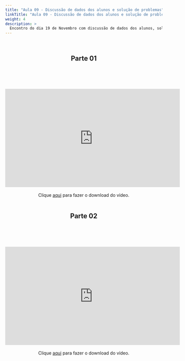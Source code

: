 ```yaml
---
title: "Aula 09 - Discussão de dados dos alunos e solução de problemas"
linkTitle: "Aula 09 - Discussão de dados dos alunos e solução de problemas"
weight: 4
description: >
  Encontro do dia 19 de Novembro com discussão de dados dos alunos, solução de problemas e encerramento do curso
---
```


<br>
<div align="center">
<h2>Parte 01</h2>
<br>
<br><br><br>
<iframe width="560" height="315" src="https://www.youtube.com/embed/GDs0LufR8P4" frameborder="0" allow="accelerometer; autoplay; clipboard-write; encrypted-media; gyroscope; picture-in-picture" allowfullscreen></iframe>
<br><br>
Clique <a href="https://photos.app.goo.gl/KfL4sbfe6wwKxQqJA">aqui</a> para fazer o download do vídeo. 
<br><br>

<h2>Parte 02</h2>
<br>
<br><br><br>
<iframe width="560" height="315" src="https://www.youtube.com/embed/CbukBMK1cko" frameborder="0" allow="accelerometer; autoplay; clipboard-write; encrypted-media; gyroscope; picture-in-picture" allowfullscreen></iframe> 
<br><br>
Clique <a href="https://photos.app.goo.gl/MCog57UBZfEd13t49">aqui</a> para fazer o download do vídeo. 
<br><br>
</div>
